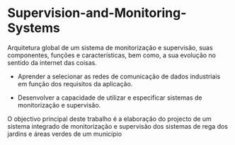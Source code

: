 # Supervision-and-Monitoring-Systems
Arquitetura global de um sistema de monitorização e supervisão, suas componentes, funções e características, bem como, a sua evolução no sentido da internet das coisas.


- Aprender a selecionar as redes de comunicação de dados industriais em função dos requisitos da aplicação.

- Desenvolver a capacidade de utilizar e especificar sistemas de monitorização e supervisão.


O objectivo principal deste trabalho é a elaboração do projecto de um sistema integrado de 
monitorização e supervisão dos sistemas de rega dos jardins e áreas verdes de um município
